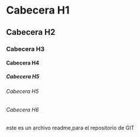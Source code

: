 # Cabecera H1
## Cabecera H2
### Cabecera H3
#### Cabecera H4
##### Cabecera H5
###### Cabecera H5
###### Cabecera H6
este es un archivo readme,para el repositorio de GIT